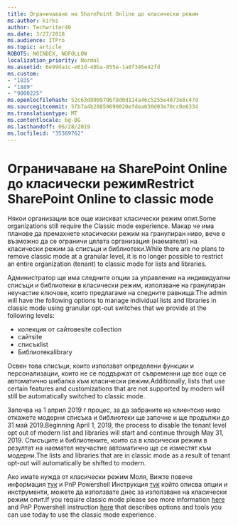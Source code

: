 ```yaml
---
title: Ограничаване на SharePoint Online до класически режим
ms.author: kirks
author: Techwriter40
ms.date: 3/27/2018
ms.audience: ITPro
ms.topic: article
ROBOTS: NOINDEX, NOFOLLOW
localization_priority: Normal
ms.assetid: 6e99da1c-e61d-40ba-855e-1a8f346e42fd
ms.custom:
- "1835"
- "1889"
- "9000225"
ms.openlocfilehash: 52c63d8909796f8d0d114a46c5255e4073e8c47d
ms.sourcegitcommit: 5fb7a4b28859690020efdea630d03e70cc0e6334
ms.translationtype: MT
ms.contentlocale: bg-BG
ms.lasthandoff: 06/28/2019
ms.locfileid: "35369762"
---
```

# <a name="restrict-sharepoint-online-to-classic-mode"></a><span data-ttu-id="8d7dd-102">Ограничаване на SharePoint Online до класически режим</span><span class="sxs-lookup"><span data-stu-id="8d7dd-102">Restrict SharePoint Online to classic mode</span></span>

<span data-ttu-id="8d7dd-103">Някои организации все още изискват класически режим опит.</span><span class="sxs-lookup"><span data-stu-id="8d7dd-103">Some organizations still require the Classic mode experience.</span></span> <span data-ttu-id="8d7dd-104">Макар че има планове да премахнете класически режим на гранулиран ниво, вече е възможно да се ограничи цялата организация (наемателя) на класически режим за списъци и библиотеки.</span><span class="sxs-lookup"><span data-stu-id="8d7dd-104">While there are no plans to remove classic mode at a granular level, it is no longer possible to restrict an entire organization (tenant) to classic mode for lists and libraries.</span></span>

<span data-ttu-id="8d7dd-105">Администратор ще има следните опции за управление на индивидуални списъци и библиотеки в класически режим, използване на гранулиран неучастие ключове, които предлагаме на следните равнища:</span><span class="sxs-lookup"><span data-stu-id="8d7dd-105">The admin will have the following options to manage individual lists and libraries in classic mode using granular opt-out switches that we provide at the following levels:</span></span>

- <span data-ttu-id="8d7dd-106">колекция от сайтове</span><span class="sxs-lookup"><span data-stu-id="8d7dd-106">site collection</span></span>
- <span data-ttu-id="8d7dd-107">сайт</span><span class="sxs-lookup"><span data-stu-id="8d7dd-107">site</span></span>
- <span data-ttu-id="8d7dd-108">списък</span><span class="sxs-lookup"><span data-stu-id="8d7dd-108">list</span></span>
- <span data-ttu-id="8d7dd-109">Библиотека</span><span class="sxs-lookup"><span data-stu-id="8d7dd-109">library</span></span>

<span data-ttu-id="8d7dd-110">Освен това списъци, които използват определени функции и персонализации, които не се поддържат от съвременни ще все още се автоматично шибалка към класически режим.</span><span class="sxs-lookup"><span data-stu-id="8d7dd-110">Additionally, lists that use certain features and customizations that are not supported by modern will still be automatically switched to classic mode.</span></span>

<span data-ttu-id="8d7dd-111">Започва на 1 април 2019 г процес, за да забраните на клиентско ниво откажете модерни списъка и библиотеки ще започне и ще продължи до 31 май 2019.</span><span class="sxs-lookup"><span data-stu-id="8d7dd-111">Beginning April 1, 2019, the process to disable the tenant level opt out of modern list and libraries will start and continue through May 31, 2019.</span></span>  <span data-ttu-id="8d7dd-112">Списъците и библиотеките, които са в класически режим в резултат на наемател неучастие автоматично ще се изместят към модерни.</span><span class="sxs-lookup"><span data-stu-id="8d7dd-112">The lists and libraries that are in classic mode as a result of tenant opt-out will automatically be shifted to modern.</span></span>

<span data-ttu-id="8d7dd-113">Ако имате нужда от класически режим Моля, Вижте повече информация [тук](https://techcommunity.microsoft.com/t5/Microsoft-SharePoint-Blog/Delivering-SharePoint-modern-experiences/ba-p/315023) и PnP Powershell Инструкция [тук](https://docs.microsoft.com/sharepoint/dev/transform/modernize-userinterface-lists-and-libraries-optout) който описва опции и инструменти, можете да използвате днес за използване на класически режим опит.</span><span class="sxs-lookup"><span data-stu-id="8d7dd-113">If you require classic mode please see more information [here](https://techcommunity.microsoft.com/t5/Microsoft-SharePoint-Blog/Delivering-SharePoint-modern-experiences/ba-p/315023) and PnP Powershell instruction [here](https://docs.microsoft.com/sharepoint/dev/transform/modernize-userinterface-lists-and-libraries-optout) that describes options and tools you can use today to use the classic mode experience.</span></span>
